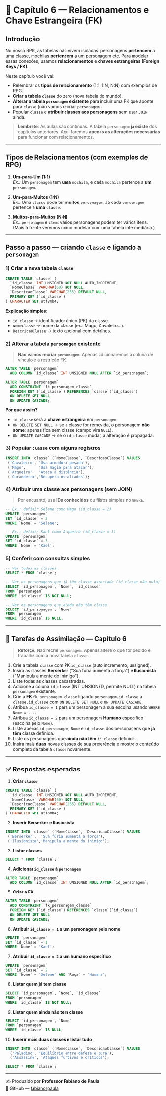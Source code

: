 # 📖 Capítulo 6 — Relacionamentos e Chave Estrangeira (FK)

## Introdução
No nosso RPG, as tabelas não vivem isoladas: personagens **pertencem** a uma classe, mochilas **pertencem** a um personagem etc. Para modelar essas conexões, usamos **relacionamentos** e **chaves estrangeiras (Foreign Keys / FK)**.

Neste capítulo você vai:
- Relembrar os **tipos de relacionamento** (1:1, 1:N, N:N) com exemplos de RPG.
- **Criar a tabela `classe`** do zero (nova tabela do mundo).
- **Alterar a tabela `personagem` existente** para incluir uma FK que aponte para `classe` (não vamos recriar `personagem`).
- Popular `classe` e **atribuir classes aos personagens** sem usar `JOIN` ainda.

> **Lembrete**: As aulas são contínuas. A tabela `personagem` **já existe** dos capítulos anteriores. Aqui faremos **apenas as alterações necessárias** para funcionar com relacionamentos.

---

## Tipos de Relacionamentos (com exemplos de RPG)

1) **Um-para-Um (1:1)**  
   *Ex.:* Um `personagem` tem **uma** `mochila`, e cada `mochila` pertence a **um** `personagem`.

2) **Um-para-Muitos (1:N)**  
   *Ex.:* Uma `classe` pode ter **muitos** `personagem`.
   Já cada `personagem` pertence a **uma** `classe`.

3) **Muitos-para-Muitos (N:N)**  
   *Ex.:* `personagem` e `item`: vários personagens podem ter vários itens.  
   (Mais à frente veremos como modelar com uma tabela intermediária.)

---

## Passo a passo — criando `classe` e ligando a `personagem`

### 1) Criar a nova tabela `classe`
```sql
CREATE TABLE `classe` (
  `id_classe` INT UNSIGNED NOT NULL AUTO_INCREMENT,
  `NomeClasse` VARCHAR(60) NOT NULL,
  `DescricaoClasse` VARCHAR(255) DEFAULT NULL,
  PRIMARY KEY (`id_classe`)
) CHARACTER SET utf8mb4;
```
**Explicação simples:**
- `id_classe` → identificador único (PK) da classe.
- `NomeClasse` → nome da classe (ex.: Mago, Cavaleiro...).
- `DescricaoClasse` → texto opcional com detalhes.

### 2) Alterar a tabela `personagem` existente
> **Não vamos recriar `personagem`**. Apenas adicionaremos a coluna de vínculo e a restrição FK.
```sql
ALTER TABLE `personagem`
  ADD COLUMN `id_classe` INT UNSIGNED NULL AFTER `id_personagem`;

ALTER TABLE `personagem`
  ADD CONSTRAINT `fk_personagem_classe`
  FOREIGN KEY (`id_classe`) REFERENCES `classe`(`id_classe`)
  ON DELETE SET NULL
  ON UPDATE CASCADE;
```
**Por que assim?**
- `id_classe` será a **chave estrangeira** em `personagem`.
- `ON DELETE SET NULL` → se a classe for removida, o personagem **não some**; apenas fica sem classe (campo vira `NULL`).
- `ON UPDATE CASCADE` → se o `id_classe` mudar, a alteração é propagada.

### 3) Popular `classe` com alguns registros
```sql
INSERT INTO `classe` (`NomeClasse`, `DescricaoClasse`) VALUES
 ('Cavaleiro', 'Usa armadura pesada'),
 ('Mago',      'Usa magia para atacar'),
 ('Arqueiro',  'Ataca à distância'),
 ('Curandeiro','Recupera os aliados');
```

### 4) Atribuir uma classe aos personagens (sem JOIN)
> Por enquanto, use **IDs conhecidos** ou filtros simples no `WHERE`.
```sql
-- Ex.: definir Selene como Mago (id_classe = 2)
UPDATE `personagem`
SET `id_classe` = 2
WHERE `Nome` = 'Selene';

-- Ex.: definir Kael como Arqueiro (id_classe = 3)
UPDATE `personagem`
SET `id_classe` = 3
WHERE `Nome` = 'Kael';
```

### 5) Conferir com consultas simples
```sql
-- Ver todas as classes
SELECT * FROM `classe`;

-- Ver os personagens que já têm classe associada (id_classe não nulo)
SELECT `id_personagem`, `Nome`, `id_classe`
FROM `personagem`
WHERE `id_classe` IS NOT NULL;

-- Ver os personagens que ainda não têm classe
SELECT `id_personagem`, `Nome`
FROM `personagem`
WHERE `id_classe` IS NULL;
```

---

## 📝 Tarefas de Assimilação — Capítulo 6  
> **Reforço:** Não recrie `personagem`. Apenas altere o que for pedido e trabalhe com a nova tabela `classe`.

1. Crie a tabela `classe` com PK `id_classe` (auto incremento, unsigned).
2. Insira as classes **Berserker** ("Sua fúria aumenta a força") e **Ilusionista** ("Manipula a mente do inimigo").
3. Liste todas as classes cadastradas.
4. Adicione a coluna `id_classe` (INT UNSIGNED, permite NULL) na tabela `personagem` existente.
5. Crie a **FK** `fk_personagem_classe` ligando `personagem.id_classe` a `classe.id_classe` com `ON DELETE SET NULL` e `ON UPDATE CASCADE`.
6. Atribua `id_classe = 1` para um personagem à sua escolha usando `WHERE Nome = ...`.
7. Atribua `id_classe = 2` para um personagem **Humano** específico (escolha pelo `Nome`).
8. Liste apenas `id_personagem`, `Nome` e `id_classe` dos personagens que **já têm** classe definida.
9. Liste os personagens que **ainda não têm** `id_classe` definida.
10. Insira mais **duas** novas classes de sua preferência e mostre o conteúdo completo da tabela `classe` novamente.

---

## ✅ Respostas esperadas

1. **Criar `classe`**
```sql
CREATE TABLE `classe` (
  `id_classe` INT UNSIGNED NOT NULL AUTO_INCREMENT,
  `NomeClasse` VARCHAR(60) NOT NULL,
  `DescricaoClasse` VARCHAR(255) DEFAULT NULL,
  PRIMARY KEY (`id_classe`)
) CHARACTER SET utf8mb4;
```

2. **Inserir Berserker e Ilusionista**
```sql
INSERT INTO `classe` (`NomeClasse`, `DescricaoClasse`) VALUES
 ('Berserker',  'Sua fúria aumenta a força'),
 ('Ilusionista','Manipula a mente do inimigo');
```

3. **Listar classes**
```sql
SELECT * FROM `classe`;
```

4. **Adicionar `id_classe` à `personagem`**
```sql
ALTER TABLE `personagem`
  ADD COLUMN `id_classe` INT UNSIGNED NULL AFTER `id_personagem`;
```

5. **Criar a FK**
```sql
ALTER TABLE `personagem`
  ADD CONSTRAINT `fk_personagem_classe`
  FOREIGN KEY (`id_classe`) REFERENCES `classe`(`id_classe`)
  ON DELETE SET NULL
  ON UPDATE CASCADE;
```

6. **Atribuir `id_classe = 1` a um personagem pelo nome**
```sql
UPDATE `personagem`
SET `id_classe` = 1
WHERE `Nome` = 'Kael';
```

7. **Atribuir `id_classe = 2` a um humano específico**
```sql
UPDATE `personagem`
SET `id_classe` = 2
WHERE `Nome` = 'Selene' AND `Raça` = 'Humana';
```

8. **Listar quem já tem classe**
```sql
SELECT `id_personagem`, `Nome`, `id_classe`
FROM `personagem`
WHERE `id_classe` IS NOT NULL;
```

9. **Listar quem ainda não tem classe**
```sql
SELECT `id_personagem`, `Nome`
FROM `personagem`
WHERE `id_classe` IS NULL;
```

10. **Inserir mais duas classes e listar tudo**
```sql
INSERT INTO `classe` (`NomeClasse`, `DescricaoClasse`) VALUES
  ('Paladino', 'Equilíbrio entre defesa e cura'),
  ('Assassino', 'Ataques furtivos e críticos');

SELECT * FROM `classe`;
```

---

✍️ Produzido por **Professor Fabiano de Paula**  
🔗 GitHub — [fabianorpaula](https://github.com/fabianorpaula)

